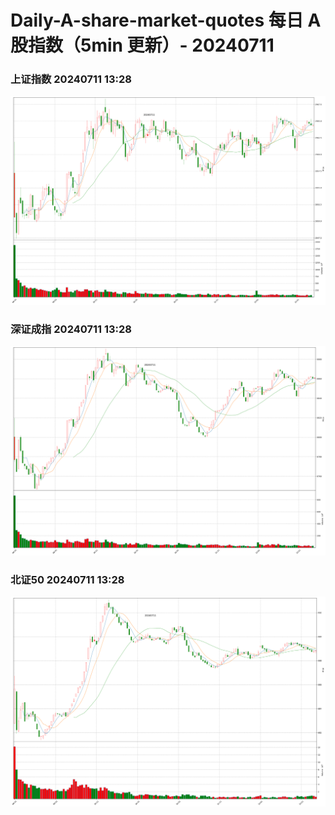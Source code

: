
# Daily-A-share-market-quotes 每日 A 股指数（5min 更新）- 20240711

### 上证指数 20240711 13:28
![](./fig/2024/7/20240711-sh000001.png)

### 深证成指 20240711 13:28
![](./fig/2024/7/20240711-sz399001.png)

### 北证50 20240711 13:28
![](./fig/2024/7/20240711-bj899050.png)
